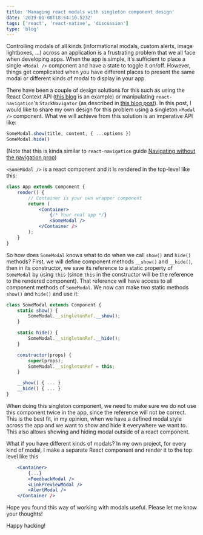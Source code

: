 ```yaml
---
title: 'Managing react modals with singleton component design'
date: '2019-01-08T18:54:10.523Z'
tags: ['react', 'react-native', 'discussion']
type: 'blog'
---
```


Controlling modals of all kinds (informational modals, custom alerts, image lightboxes, ...) across an application is a frustrating problem that we all face when developing apps. When the app is simple, it's sufficient to place a single `<Modal />` component and have a state to toggle it on/off. However, things get complicated when you have different places to present the same modal or different kinds of modal to display in your app.

There have been a couple of design solutions for this such as using the React Context API ([this blog](https://medium.com/@BogdanSoare/how-to-use-reacts-new-context-api-to-easily-manage-modals-2ae45c7def81) is an example) or manipulating `react-navigation`'s `StackNavigator` (as described in [this blog post](https://blog.brainsandbeards.com/better-modals-in-react-native-8ea6fb207146?gi=23e52db335d3)). In this post, I would like to share my own design for this problem using a singleton `<Modal />` component. What we will achieve from this solution is an imperative API like:

```javascript
SomeModal.show(title, content, { ...options })
SomeModal.hide()
```

(Note that this is kinda similar to `react-navigation` guide [Navigating without the navigation prop](https://reactnavigation.org/docs/en/navigating-without-navigation-prop.html))

`<SomeModal />` is a react component and it is rendered in the top-level like this:

```jsx
class App extends Component {
	render() {
        // Container is your own wrapper component
		return (
			<Container>
				{/* Your real app */}
				<SomeModal />
			</Container />
		);
	}
}
```

So how does `SomeModal` knows what to do when we call `show()` and `hide()`
methods? First, we will define component methods `__show()` and `__hide()`, then
in its constructor, we save its reference to a static property of `SomeModal` by
using `this` (since `this` in the constructor will be the reference to the
rendered component). That reference will have access to all component methods of
`SomeModal`. We now can make two static methods `show()` and `hide()` and use
it:

```jsx
class SomeModal extends Component {
	static show() {
		SomeModal.__singletonRef.__show();
	}

	static hide() {
        SomeModal.__singletonRef.__hide();
    }

	constructor(props) {
		super(props);
		SomeModal.__singletonRef = this;
	}

	__show() { ... }
	__hide() { ... }
}
```

When doing this singleton component, we need to make sure we do not use this component twice in the app, since the reference will not be correct. This is the best fit, in my opinion, when we have a defined modal style across the app and we want to show and hide it everywhere we want to. This also allows showing and hiding modal outside of a react component.

What if you have different kinds of modals? In my own project, for every kind of modal, I make a separate React component and render it to the top level like this

```jsx
	<Container>
        {...}
        <FeedbackModal />
        <LinkPreviewModal />
        <AlertModal />
    </Container />
```

Hope you found this way of working with modals useful. Please let me know your thoughts!

Happy hacking!
